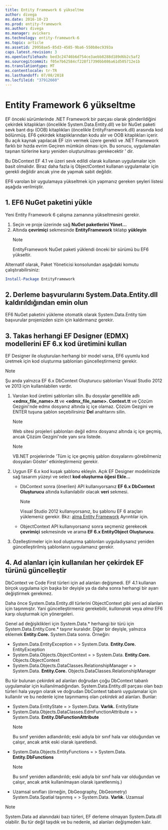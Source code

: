 ```yaml
---
title: Entity Framework 6 yükseltme
author: divega
ms.date: 2016-10-23
ms.prod: entity-framework
ms.author: divega
ms.manager: avickers
ms.technology: entity-framework-6
ms.topic: article
ms.assetid: 29958ae5-85d3-4585-9ba6-550b8ec9393a
caps.latest.revision: 3
ms.openlocfilehash: bed3c24746b6d754ce3aebb8288d189d6b2c5af2
ms.sourcegitcommit: f05e7b62584cf228f17390bb086a61d505712e1b
ms.translationtype: MT
ms.contentlocale: tr-TR
ms.lasthandoff: 07/08/2018
ms.locfileid: "37912660"
---
```

# <a name="upgrading-to-entity-framework-6"></a>Entity Framework 6 yükseltme

EF önceki sürümlerinde .NET Framework bir parçası olarak gönderildiğini çekirdek kitaplıkları (öncelikle System.Data.Entity.dll) ve bir NuGet paketi sevk bant dışı (OOB) kitaplıkları (öncelikle EntityFramework.dll) arasında kod bölünmüş. EF6 çekirdek kitaplıklarından kodu alır ve OOB kitaplıkları içerir. Bu açık kaynak yapılacak EF izin vermek üzere gerekli ve .NET Framework farklı bir hızda evrim Geçiren mümkün olması için. Bu sonucu, uygulamaları taşınan türlerine karşı yeniden oluşturulması gerekecektir ' dir.

Bu DbContext EF 4.1 ve üzeri sevk edildi olarak kullanan uygulamalar için basit olmalıdır. Biraz daha fazla iş ObjectContext kullanan uygulamalar için gerekli değildir ancak yine de yapmak sabit değildir.

EF6 varolan bir uygulamaya yükseltmek için yapmanız gereken şeyleri listesi aşağıda verilmiştir.

## <a name="1-install-the-ef6-nuget-package"></a>1. EF6 NuGet paketini yükle

Yeni Entity Framework 6 çalışma zamanına yükseltmesini gerekir.

1. Seçin ve proje üzerinde sağ **NuGet paketlerini Yönet...**  
2. Altında **çevrimiçi** sekmesinde **EntityFramework** tıklatıp **yükleyin**  
   > [!NOTE]
   > EntityFramework NuGet paketi yüklendi önceki bir sürümü bu EF6 yükseltir.

Alternatif olarak, Paket Yöneticisi konsolundan aşağıdaki komutu çalıştırabilirsiniz:

``` powershell
Install-Package EntityFramework
```

## <a name="2-ensure-that-assembly-references-to-systemdataentitydll-are-removed"></a>2. Derleme başvurularını System.Data.Entity.dll kaldırıldığından emin olun

EF6 NuGet paketini yükleme otomatik olarak System.Data.Entity tüm başvurular projenizden sizin için kaldırmanız gerekir.

## <a name="3-swap-any-ef-designer-edmx-models-to-use-ef-6x-code-generation"></a>3. Takas herhangi EF Designer (EDMX) modellerini EF 6.x kod üretimini kullan

EF Designer ile oluşturulan herhangi bir model varsa, EF6 uyumlu kod üretmek için kod oluşturma şablonları güncelleştirmeniz gerekir.

> [!NOTE]
> Şu anda yalnızca EF 6.x DbContext Oluşturucu şablonları Visual Studio 2012 ve 2013 için kullanılabilen vardır.

1. Varolan kod üretimi şablonları silin. Bu dosyalar genellikle adlı  **\<edmx_file_name\>.tt** ve  **\<edmx_file_name\>. Context.tt** ve Çözüm Gezgini'nde edmx dosyanız altında iç içe olamaz. Çözüm Gezgini ve ENTER tuşuna şablon seçebilirsiniz **Del** anahtarını silin.  
   > [!NOTE]
   > Web sitesi projeleri şablonları değil edmx dosyanız altında iç içe geçmiş, ancak Çözüm Gezgini'nde yanı sıra listede.  

   > [!NOTE]
   > VB.NET projelerinde 'Tüm iç içe geçmiş şablon dosyalarını görebilmeniz dosyaları Göster' etkinleştirmeniz gerekir.
2. Uygun EF 6.x kod kuşak şablonu ekleyin. Açık EF Designer modelinizde sağ tasarım yüzeyi ve select **kod oluşturma öğesi Ekle...**
    - DbContext sonra (önerilen) API kullanıyorsanız **EF 6.x DbContext Oluşturucu** altında kullanılabilir olacak **veri** sekmesi.  
      > [!NOTE]
      > Visual Studio 2012 kullanıyorsanız, bu şablonu EF 6 araçları yüklemeniz gerekir. Bkz: [alma Entity Framework](~/ef6/fundamentals/install.md) Ayrıntılar için.  

    - ObjectContext API kullanıyorsanız sonra seçmeniz gerekecek **çevrimiçi** sekmesinde ve arama **EF 6.x EntityObject Oluşturucu**.  
3. Özelleştirmeler için kod oluşturma şablonları uyguladıysanız yeniden güncelleştirilmiş şablonların uygulamanız gerekir.

## <a name="4-update-namespaces-for-any-core-ef-types-being-used"></a>4. Ad alanları için kullanılan her çekirdek EF türünü güncelleştir

DbContext ve Code First türleri için ad alanları değişmedi. EF 4.1 kullanan birçok uygulama için başka bir deyişle ya da daha sonra herhangi bir ayarı değiştirmek gerekmez.

Daha önce System.Data.Entity.dll türlerini ObjectContext gibi yeni ad alanları için taşınmıştır. Yani güncelleştirmeniz gerekebilir, *kullanarak* veya *alma* EF6 karşı oluşturmak için yönergeleri.

Genel ad değişiklikleri için System.Data.* herhangi bir türü için System.Data.Entity.Core.* taşınır kuralıdır. Diğer bir deyişle, yalnızca eklemek **Entity.Core.** System.Data sonra. Örneğin:

- System.Data.EntityException = > System.Data. **Entity.Core.** EntityException  
- System.Data.Objects.ObjectContext = > System.Data. **Entity.Core.** Objects.ObjectContext  
- System.Data.Objects.DataClasses.RelationshipManager = > System.Data. **Entity.Core.** Objects.DataClasses.RelationshipManager  

Bu tür bulunan *çekirdek* ad alanları doğrudan çoğu DbContext tabanlı uygulamalar için kullanılmadığından. System.Data.Entity.dll parçası olan bazı türleri hala yaygın olarak ve doğrudan DbContext tabanlı uygulamalar için kullanılır ve bu nedenle içine taşınmamış olan *çekirdek* ad alanları. Bunlar:

- System.Data.EntityState = > System.Data. **Varlık.** EntityState  
- System.Data.Objects.DataClasses.EdmFunctionAttribute = > System.Data. **Entity.DbFunctionAttribute**  
  > [!NOTE]
  > Bu sınıf yeniden adlandırıldı; eski adıyla bir sınıf hala var olduğundan ve çalışır, ancak artık eski olarak işaretlendi.  
- System.Data.Objects.EntityFunctions = > System.Data. **Entity.DbFunctions**  
  > [!NOTE]
  > Bu sınıf yeniden adlandırıldı; eski adıyla bir sınıf hala var olduğundan ve çalışır, ancak artık kullanılmayan olarak işaretlenmiş.)  
- Uzamsal sınıfları (örneğin, DbGeography, DbGeometry) System.Data.Spatial taşınmış = > System.Data. **Varlık.** Uzamsal

> [!NOTE]
> System.Data ad alanındaki bazı türleri, EF derleme olmayan System.Data.dll olabilir. Bu tür değil taşıdık ve bu nedenle, ad alanları değişmeden kalır.
